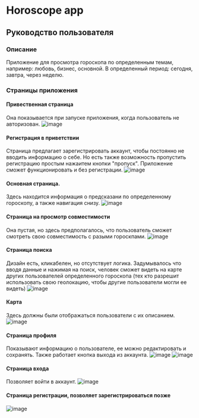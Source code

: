 # Horoscope app
## Руководство пользователя
### Описание
Приложение для просмотра гороскопа по определенным темам, например: любовь, бизнес, основной. В определенный период: сегодня, завтра, через неделю.
### Страницы приложения
#### Привественная страница
Она показывается при запуске приложения, когда пользователь не авторизован.
![image](https://github.com/tim8842/androidStudyingProject/assets/79981959/4c13f713-9e6c-46dc-9c2c-5859053bcbf0)

#### Регистрация в приветствии
Страница предлагает зарегистрировать аккаунт, чтобы постоянно не вводить информацию о себе. Но есть также возможность пропустить регистрацию простым нажаитем кнопки "пропуск".
Приложение сможет функционировать и без регистрации.
![image](https://github.com/tim8842/androidStudyingProject/assets/79981959/4256f559-3ac0-40d4-8ca6-63c9960f1bf4)

#### Основная страница.
Здесь находится информация о предсказани по определенному гороскопу, а также навигация снизу.
![image](https://github.com/tim8842/androidStudyingProject/assets/79981959/bea331ce-33b2-4bc1-814b-90ff87abbfee)

#### Страница на просмотр совместимости
Она пустая, но здесь предполагалось, что пользователь сможет смотреть свою совместимость с разыми гороскпами.
![image](https://github.com/tim8842/androidStudyingProject/assets/79981959/e8691e6a-89e7-4f56-96ad-c916022790ad)

#### Страница поиска
Дизайн есть, кликабелен, но отсутствует логика. Задумывалось что вводя данные и нажимая на поиск, человек сможет видеть на карте других пользователей определенного гороскопа (тех кто разрешит использовать свою геолокацию, чтобы другие пользователи могли ее видеть)
![image](https://github.com/tim8842/androidStudyingProject/assets/79981959/5ff13836-866f-45b9-b9a3-92f73d5142b8)

#### Карта
Здесь должны были отображаться пользователи с их описанием.
![image](https://github.com/tim8842/androidStudyingProject/assets/79981959/b06bee04-993d-4c3d-8cba-788b25f2d099)

#### Страница профиля
Показывают информацию о пользователе, ее можно редактировать и сохранять. Также работает кнопка выхода из аккаунта.
![image](https://github.com/tim8842/androidStudyingProject/assets/79981959/3f9c21bf-4591-48b5-8f35-6e430a2038d1)
![image](https://github.com/tim8842/androidStudyingProject/assets/79981959/64a71a4c-e7c7-44fb-a636-bec01086dbc4)

#### Страница входа
Позволяет войти в аккаунт.
![image](https://github.com/tim8842/androidStudyingProject/assets/79981959/bcd44349-b35f-47be-8d09-11ffc31af631)

#### Страница регистрации, позволяет зарегистрироваться позже
![image](https://github.com/tim8842/androidStudyingProject/assets/79981959/14469bfa-3f08-4e2c-8803-63fc26402fad)
